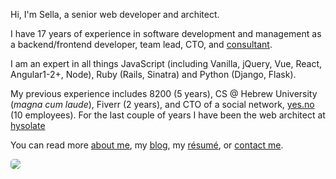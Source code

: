 Hi, I'm Sella, a senior web developer and architect.

I have 17 years of experience in software development and management as a backend/frontend developer, team lead, CTO, and [consultant](/consulting). 

I am an expert in all things JavaScript (including Vanilla, jQuery, Vue, React, Angular1-2+, Node), Ruby (Rails, Sinatra) and Python (Django, Flask).

My previous experience includes 8200 (5 years), CS @ Hebrew University (*magna cum laude*), Fiverr (2 years), and CTO of a social network, [yes.no](https://medium.com/@sellarafaeli/yes-no-architecture-of-a-social-network-startup-in-2016-d6d2989ca1b3) (10 employees). For the last couple of years I have been the web architect at [hysolate](https://www.hysolate.com/)

You can read more [about me](/about.html), my [blog](/blog/index.html), my [résumé](/sella_rafaeli_jan_18_cv.pdf), or [contact me](/contact.html).

<!-- I am also into [software](/software.html), [hiking](/hiking.html), [psychology](/psychology.html), [spirituality](/spirituality.html), and [languages](/languages.html). 

* [About me](/about.html)
* [Blog](/blog.html)
* [Résumé](/cv_sella_rafaeli_march_17.pdf)

* [Contact](/contact.html)
 -->
<div class='center'>
  <img src="https://imgur.com/NJoZJIs.jpg"  style='border-radius: 5px'>
</div>

<!-- * [Creative](/creative.html) -->
<!-- * [Podcast](/podcast) -->
